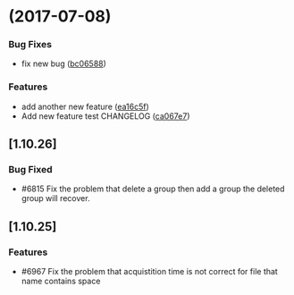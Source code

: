 <a name=""></a>
#  (2017-07-08)


### Bug Fixes

* fix new bug ([bc06588](https://github.com/vglltforevr/game-of-life/commit/bc06588))


### Features

* add another new feature ([ea16c5f](https://github.com/vglltforevr/game-of-life/commit/ea16c5f))
* Add new feature test CHANGELOG ([ca067e7](https://github.com/vglltforevr/game-of-life/commit/ca067e7))



## [1.10.26]
### Bug Fixed
- #6815 Fix the problem that delete a group then add a group the deleted group will recover.

## [1.10.25]
### Features
- #6967 Fix the problem that acquistition time is not correct for file that name contains space